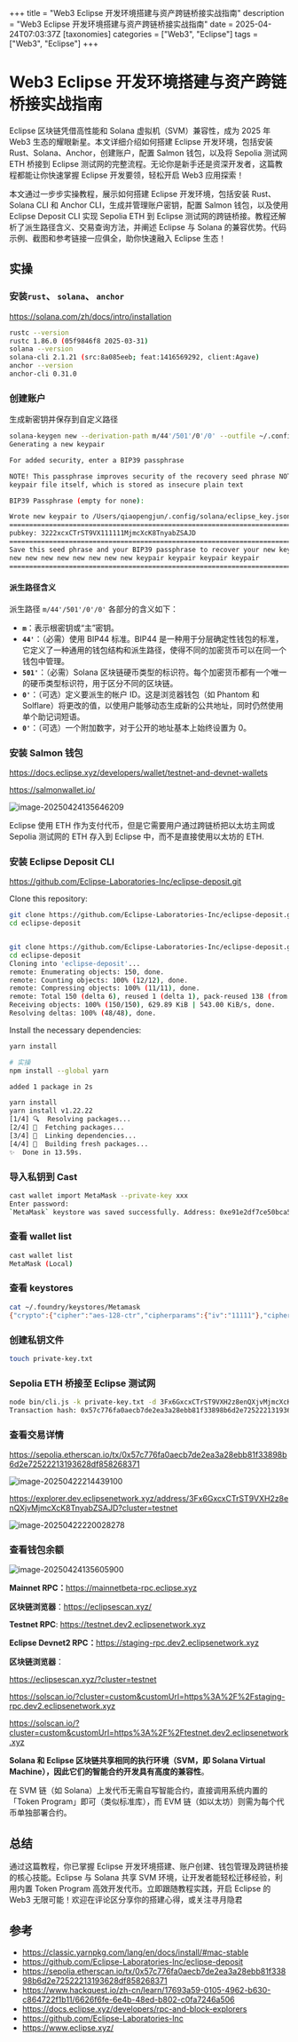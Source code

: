 +++
title = "Web3 Eclipse 开发环境搭建与资产跨链桥接实战指南"
description = "Web3 Eclipse 开发环境搭建与资产跨链桥接实战指南"
date = 2025-04-24T07:03:37Z
[taxonomies]
categories = ["Web3", "Eclipse"]
tags = ["Web3", "Eclipse"]
+++

<!-- more -->

# Web3 Eclipse 开发环境搭建与资产跨链桥接实战指南

Eclipse 区块链凭借高性能和 Solana 虚拟机（SVM）兼容性，成为 2025 年 Web3 生态的耀眼新星。本文详细介绍如何搭建 Eclipse 开发环境，包括安装 Rust、Solana、Anchor，创建账户，配置 Salmon 钱包，以及将 Sepolia 测试网 ETH 桥接到 Eclipse 测试网的完整流程。无论你是新手还是资深开发者，这篇教程都能让你快速掌握 Eclipse 开发要领，轻松开启 Web3 应用探索！

本文通过一步步实操教程，展示如何搭建 Eclipse 开发环境，包括安装 Rust、Solana CLI 和 Anchor CLI，生成并管理账户密钥，配置 Salmon 钱包，以及使用 Eclipse Deposit CLI 实现 Sepolia ETH 到 Eclipse 测试网的跨链桥接。教程还解析了派生路径含义、交易查询方法，并阐述 Eclipse 与 Solana 的兼容优势。代码示例、截图和参考链接一应俱全，助你快速融入 Eclipse 生态！

## 实操

### 安装`rust`、 `solana`、 `anchor`

<https://solana.com/zh/docs/intro/installation>

```bash
rustc --version
rustc 1.86.0 (05f9846f8 2025-03-31)
solana --version
solana-cli 2.1.21 (src:8a085eeb; feat:1416569292, client:Agave)
anchor --version
anchor-cli 0.31.0
```

### 创建账户

生成新密钥并保存到自定义路径

```bash
solana-keygen new --derivation-path m/44'/501'/0'/0' --outfile ~/.config/solana/eclipse_key.json
Generating a new keypair

For added security, enter a BIP39 passphrase

NOTE! This passphrase improves security of the recovery seed phrase NOT the
keypair file itself, which is stored as insecure plain text

BIP39 Passphrase (empty for none): 

Wrote new keypair to /Users/qiaopengjun/.config/solana/eclipse_key.json
========================================================================
pubkey: 3222xcxCTrST9VX111111MjmcXcK8TnyabZSAJD
========================================================================
Save this seed phrase and your BIP39 passphrase to recover your new keypair:
new new new new new new new new keypair keypair keypair keypair
========================================================================
```

#### 派生路径含义

派生路径 `m/44'/501'/0'/0'` 各部分的含义如下：

- **`m`**：表示根密钥或“主”密钥。
- **`44'`**：（必需）使用 BIP44 标准。BIP44 是一种用于分层确定性钱包的标准，它定义了一种通用的钱包结构和派生路径，使得不同的加密货币可以在同一个钱包中管理。
- **`501'`**：（必需）Solana 区块链硬币类型的标识符。每个加密货币都有一个唯一的硬币类型标识符，用于区分不同的区块链。
- **`0'`**：（可选）定义要派生的帐户 ID。这是浏览器钱包（如 Phantom 和 Solflare）将更改的值，以使用户能够动态生成新的公共地址，同时仍然使用单个助记词短语。
- **`0'`**：（可选）一个附加数字，对于公开的地址基本上始终设置为 0。

### 安装 Salmon 钱包

<https://docs.eclipse.xyz/developers/wallet/testnet-and-devnet-wallets>

<https://salmonwallet.io/>

![image-20250424135646209](/images/image-20250424135646209.png)

Eclipse 使用 ETH 作为支付代币，但是它需要用户通过跨链桥把以太坊主网或 Sepolia 测试网的 ETH 存入到 Eclipse 中，而不是直接使用以太坊的 ETH.

### 安装 Eclipse Deposit CLI

<https://github.com/Eclipse-Laboratories-Inc/eclipse-deposit.git>

Clone this repository:

```bash
git clone https://github.com/Eclipse-Laboratories-Inc/eclipse-deposit.git
cd eclipse-deposit


git clone https://github.com/Eclipse-Laboratories-Inc/eclipse-deposit.git
cd eclipse-deposit
Cloning into 'eclipse-deposit'...
remote: Enumerating objects: 150, done.
remote: Counting objects: 100% (12/12), done.
remote: Compressing objects: 100% (11/11), done.
remote: Total 150 (delta 6), reused 1 (delta 1), pack-reused 138 (from 3)
Receiving objects: 100% (150/150), 629.89 KiB | 543.00 KiB/s, done.
Resolving deltas: 100% (48/48), done.
```

Install the necessary dependencies:

```bash
yarn install

# 实操
npm install --global yarn

added 1 package in 2s

yarn install
yarn install v1.22.22
[1/4] 🔍  Resolving packages...
[2/4] 🚚  Fetching packages...
[3/4] 🔗  Linking dependencies...
[4/4] 🔨  Building fresh packages...
✨  Done in 13.59s.
```

### **导入私钥到 Cast**

```bash
cast wallet import MetaMask --private-key xxx
Enter password: 
`MetaMask` keystore was saved successfully. Address: 0xe91e2df7ce50bca5310b7238f6b1dfcd15566be5
```

### 查看 wallet list

```bash
cast wallet list
MetaMask (Local)
```

### 查看 keystores

```bash
cat ~/.foundry/keystores/Metamask
{"crypto":{"cipher":"aes-128-ctr","cipherparams":{"iv":"11111"},"ciphertext":"xxxxx","kdf":"scrypt","kdfparams":{"dklen":32,"n":8192,"p":1,"r":8,"salt":"xxxx"},"mac":"xxxxx"},"id":"655b5140-c0d9-41f4-ab1b-b2661eb572ee","version":3}%                                                                                       
```

### 创建私钥文件

```bash
touch private-key.txt

```

### Sepolia ETH 桥接至 Eclipse 测试网

```bash
node bin/cli.js -k private-key.txt -d 3Fx6GxcxCTrST9VXH2z8enQXjvMjmcXcK8TnyabZSAJD -a 0.002 --sepolia
Transaction hash: 0x57c776fa0aecb7de2ea3a28ebb81f33898b6d2e72522213193628df858268371
```

### 查看交易详情

<https://sepolia.etherscan.io/tx/0x57c776fa0aecb7de2ea3a28ebb81f33898b6d2e72522213193628df858268371>

![image-20250422214439100](/images/image-20250422214439100.png)

<https://explorer.dev.eclipsenetwork.xyz/address/3Fx6GxcxCTrST9VXH2z8enQXjvMjmcXcK8TnyabZSAJD?cluster=testnet>

![image-20250422220028278](/images/image-20250422220028278.png)

### 查看钱包余额

![image-20250424135605900](/images/image-20250424135605900.png)

**Mainnet RPC：**<https://mainnetbeta-rpc.eclipse.xyz>

**区块链浏览器**：<https://eclipsescan.xyz/>

**Testnet RPC**: <https://testnet.dev2.eclipsenetwork.xyz>

**Eclipse Devnet2 RPC：**<https://staging-rpc.dev2.eclipsenetwork.xyz>

**区块链浏览器**：

<https://eclipsescan.xyz/?cluster=testnet>

<https://solscan.io/?cluster=custom&customUrl=https%3A%2F%2Fstaging-rpc.dev2.eclipsenetwork.xyz>

<https://solscan.io/?cluster=custom&customUrl=https%3A%2F%2Ftestnet.dev2.eclipsenetwork.xyz>

**Solana 和 Eclipse 区块链共享相同的执行环境（SVM，即 Solana Virtual Machine），因此它们的智能合约开发具有高度的兼容性**。

在 SVM 链（如 Solana）上发代币无需自写智能合约，直接调用系统内置的「Token Program」即可（类似标准库），而 EVM 链（如以太坊）则需为每个代币单独部署合约。

## 总结

通过这篇教程，你已掌握 Eclipse 开发环境搭建、账户创建、钱包管理及跨链桥接的核心技能。Eclipse 与 Solana 共享 SVM 环境，让开发者能轻松迁移经验，利用内置 Token Program 高效开发代币。立即跟随教程实践，开启 Eclipse 的 Web3 无限可能！欢迎在评论区分享你的搭建心得，或关注寻月隐君

## 参考

- <https://classic.yarnpkg.com/lang/en/docs/install/#mac-stable>
- <https://github.com/Eclipse-Laboratories-Inc/eclipse-deposit>
- <https://sepolia.etherscan.io/tx/0x57c776fa0aecb7de2ea3a28ebb81f33898b6d2e72522213193628df858268371>
- <https://www.hackquest.io/zh-cn/learn/17693a59-0105-4962-b630-c864722f1b11/6626f6fe-6e4b-48ed-b802-c0fa7246a506>
- <https://docs.eclipse.xyz/developers/rpc-and-block-explorers>
- <https://github.com/Eclipse-Laboratories-Inc>
- <https://www.eclipse.xyz/>
